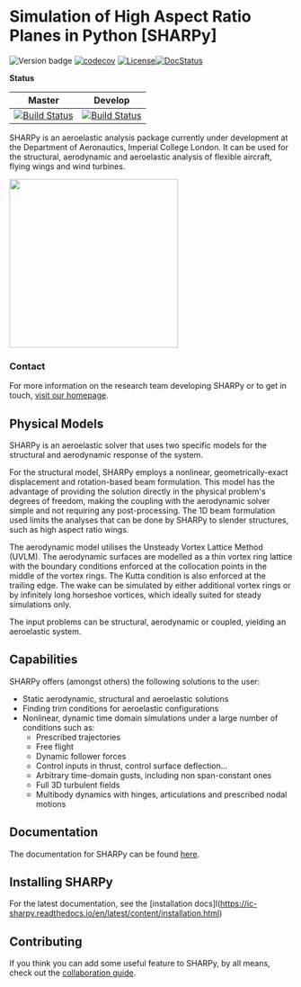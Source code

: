 # Simulation of High Aspect Ratio Planes in Python [SHARPy]
![Version badge](https://img.shields.io/endpoint.svg?url=https%3A%2F%2Fraw.githubusercontent.com%2FImperialCollegeLondon%2Fsharpy%2Fmaster%2F.version.json) [![codecov](https://codecov.io/gh/ImperialCollegeLondon/sharpy/branch/master/graph/badge.svg)](https://codecov.io/gh/ImperialCollegeLondon/sharpy)
[![License](https://img.shields.io/badge/License-BSD%203--Clause-blue.svg)](https://opensource.org/licenses/BSD-3-Clause)[![DocStatus](https://readthedocs.org/projects/pip/badge/?badge=master)](https://ic-sharpy.readthedocs.io/en/master/)


__Status__

| Master  | Develop        |
|---------|----------------|
| [![Build Status](https://travis-ci.org/ImperialCollegeLondon/sharpy.svg?branch=master)](https://travis-ci.org/ImperialCollegeLondon/sharpy) | [![Build Status](https://travis-ci.org/ImperialCollegeLondon/sharpy.svg?branch=develop)](https://travis-ci.org/ImperialCollegeLondon/sharpy)|


SHARPy is an aeroelastic analysis package currently under development at the Department of Aeronautics, Imperial
College London. It can be used for the structural, aerodynamic and aeroelastic analysis of flexible aircraft, flying
wings and wind turbines.

<img src="https://github.com/ImperialCollegeLondon/sharpy/raw/dev_doc/docs/source/media/XHALE-render.jpg" width=300>

### Contact 

For more information on the research team developing SHARPy or to get in touch, [visit our homepage](http://www.imperial.ac.uk/aeroelastics).

## Physical Models

SHARPy is an aeroelastic solver that uses two specific models for the structural and aerodynamic response of the system.

For the structural model, SHARPy employs a nonlinear, geometrically-exact displacement and rotation-based beam formulation.
This model has the advantage of providing the solution directly in the physical problem's degrees of freedom, making the 
coupling with the aerodynamic solver simple and not requiring any post-processing. The 1D beam formulation used limits 
the analyses that can be done by SHARPy to slender structures, such as high aspect ratio wings.

The aerodynamic model utilises the Unsteady Vortex Lattice Method (UVLM). The aerodynamic surfaces are modelled as a thin
vortex ring lattice with the boundary conditions enforced at the collocation points in the middle of the vortex rings.
The Kutta condition is also enforced at the trailing edge. The wake can be simulated by either additional vortex rings 
or by infinitely long horseshoe vortices, which ideally suited for steady simulations only.

The input problems can be structural, aerodynamic or coupled, yielding an aeroelastic system.

## Capabilities

SHARPy offers (amongst others) the following solutions to the user:
* Static aerodynamic, structural and aeroelastic solutions
* Finding trim conditions for aeroelastic configurations
* Nonlinear, dynamic time domain simulations under a large number of conditions such as:
    + Prescribed trajectories
    + Free flight
    + Dynamic follower forces
    + Control inputs in thrust, control surface deflection...
    + Arbitrary time-domain gusts, including non span-constant ones
    + Full 3D turbulent fields
    + Multibody dynamics with hinges, articulations and prescribed nodal motions
    
## Documentation

The documentation for SHARPy can be found [here](http://ic-sharpy.readthedocs.io).

## Installing SHARPy

For the latest documentation, see the [installation docs]l(https://ic-sharpy.readthedocs.io/en/latest/content/installation.html)

## Contributing

If you think you can add some useful feature to SHARPy, by all means, check out
the [collaboration guide](https://ic-sharpy.readthedocs.io/en/latest/content/contributing.html).

